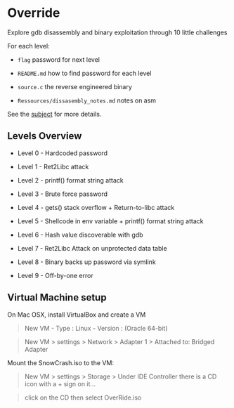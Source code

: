 # Override

Explore gdb disassembly and binary exploitation through 10 little challenges

For each level:

* ```flag``` password for next level

* ```README.md``` how to find password for each level

* ```source.c``` the reverse engineered binary

* ```Ressources/dissasembly_notes.md``` notes on asm 

See the [subject](https://github.com/anyashuka/Override/blob/master/subject.pdf) for more details.


## Levels Overview

* Level 0 - Hardcoded password

* Level 1 - Ret2Libc attack

* Level 2 - printf() format string attack

* Level 3 - Brute force password

* Level 4 - gets() stack overflow + Return-to-libc attack

* Level 5 - Shellcode in env variable + printf() format string attack

* Level 6 - Hash value discoverable with gdb

* Level 7 - Ret2Libc Attack on unprotected data table

* Level 8 - Binary backs up password via symlink

* Level 9 - Off-by-one error

## Virtual Machine setup

On Mac OSX, install VirtualBox and create a VM

> New VM - Type : Linux - Version : (Oracle 64-bit)

> New VM > settings > Network > Adapter 1 > Attached to: Bridged Adapter

Mount the SnowCrash.iso to the VM:

> New VM > settings > Storage > Under IDE Controller there is a CD icon with a + sign on it...

> click on the CD then select OverRide.iso
